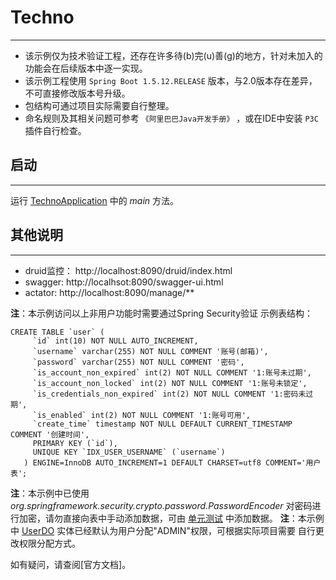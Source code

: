 # Techno
---
- 该示例仅为技术验证工程，还存在许多待(b)完(u)善(g)的地方，针对未加入的功能会在后续版本中逐一实现。
- 该示例工程使用 `Spring Boot 1.5.12.RELEASE` 版本，与2.0版本存在差异，不可直接修改版本号升级。
- 包结构可通过项目实际需要自行整理。
- 命名规则及其相关问题可参考 `《阿里巴巴Java开发手册》` ，或在IDE中安装 `P3C` 插件自行检查。

## 启动
---
运行 [TechnoApplication](https://github.com/zssjz/techno/blob/master/src/main/java/com/jason/TechnoApplication.java) 中的 _main_ 方法。

## 其他说明
---
- druid监控： http://localhost:8090/druid/index.html
- swagger: http://localhsot:8090/swagger-ui.html
- actator: http://localhost:8090/manage/**

**注**：本示例访问以上非用户功能时需要通过Spring Security验证
示例表结构：
```
CREATE TABLE `user` (
     `id` int(10) NOT NULL AUTO_INCREMENT,
     `username` varchar(255) NOT NULL COMMENT '账号(邮箱)',
     `password` varchar(255) NOT NULL COMMENT '密码',
     `is_account_non_expired` int(2) NOT NULL COMMENT '1:账号未过期',
     `is_account_non_locked` int(2) NOT NULL COMMENT '1:账号未锁定',
     `is_credentials_non_expired` int(2) NOT NULL COMMENT '1:密码未过期',
     `is_enabled` int(2) NOT NULL COMMENT '1:账号可用',
     `create_time` timestamp NOT NULL DEFAULT CURRENT_TIMESTAMP COMMENT '创建时间',
     PRIMARY KEY (`id`),
     UNIQUE KEY `IDX_USER_USERNAME` (`username`)
   ) ENGINE=InnoDB AUTO_INCREMENT=1 DEFAULT CHARSET=utf8 COMMENT='用户表';
```
**注**：本示例中已使用 _org.springframework.security.crypto.password.PasswordEncoder_ 对密码进行加密，请勿直接向表中手动添加数据，可由 [单元测试](https://github.com/zssjz/techno/blob/master/src/test/java/com/jason/config/dao/UserRepositoryTest.java) 中添加数据。
**注**：本示例中 [UserDO](https://github.com/zssjz/techno/blob/master/src/main/java/com/jason/entity/UserDO.java) 实体已经默认为用户分配"ADMIN"权限，可根据实际项目需要 自行更改权限分配方式。

如有疑问，请查阅[官方文档]。